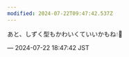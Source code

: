 ```yaml
---
modified: 2024-07-22T09:47:42.537Z
---
```


<p>あと、しずく型もかわいくていいかもね💧🌈</p>

&mdash; 2024-07-22 18:47:42 JST

<!-- Original URL: https://mastodon.social/@sakuramochi0/112829507996171060-->
